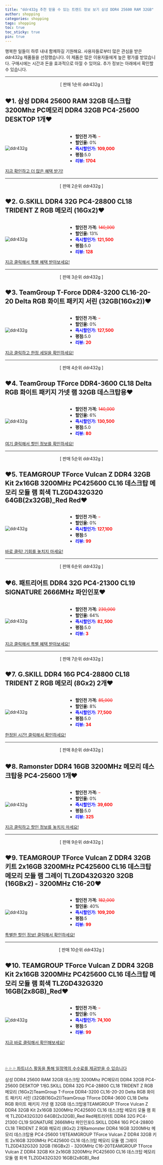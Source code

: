 ```yaml
---
title: "ddr432g 추천 믿을 수 있는 트렌드 정보 보기 삼성 DDR4 25600 RAM 32GB"
author: shopping
categories: shopping
tags: shopping
toc: true
toc_sticky: true
pin: true
---
```

행복한 일들이 하루 내내 함께하길 기원해요. 사용자들로부터 많은 관심을 받은 ddr432g 제품들을 선정했습니다. 이 제품은 많은 이용자들에게 높은 평가를 받았습니다. 구매시에는 시간과 돈을 효과적으로 아낄 수 있어요. 추가 정보는 아래에서 확인할 수 있습니다.

---
<p class="toplist" style="margin: 0 auto; display: block; width: fit-content;">[ 판매 1순위 ddr432g ]</p>

<h2><strong>❤️1. 삼성 DDR4 25600 RAM 32GB 데스크탑 3200Mhz PC메모리 DDR4 32GB PC4-25600 DESKTOP 1개❤️</strong></h2>

<div style="display: flex; align-items: center;">
    <div style="flex: 0.4;">
        <img src="https://thumbnail10.coupangcdn.com/thumbnails/remote/230x230ex/image/vendor_inventory/1aa8/80037b7fd4125db4f88d10b47d4225942eccedd95445c0615f5072312272.jpg" alt="ddr432g" style="max-width: 100%;">
    </div>
    <div style="flex: 0.6; margin-left: 10px;">
        <ul>
            <li><strong>할인전 가격:</strong> <del style="color: red;">-</del></li>
            <li><strong>할인율:</strong> 0%</li>
            <li><span style='color:blue'><strong>즉시할인가:</strong></span> <span style='color:red'><strong>109,000</strong></span></li>
            <li><strong>평점:</strong>5.0</li>
            <li><span style='color:blue'><strong>리뷰:</strong></span> <span style='color:red'><strong>1704</strong></span></li>
        </ul>
    </div>
</div>
<div class="center">
    <a href="https://William4Davisa.github.io?lptag=AF9450613&subid=githubio&pageKey=4791456574&traceid=V0-153&itemId=6214197879&vendorItemId=84421963165" class="myButton">
        지금 확인하고 더 많은 혜택 받기!
    </a>
</div>


---
<p class="toplist" style="margin: 0 auto; display: block; width: fit-content;">[ 판매 2순위 ddr432g ]</p>

<h2><strong>❤️2. G.SKILL DDR4 32G PC4-28800 CL18 TRIDENT Z RGB 메모리 (16Gx2)❤️</strong></h2>

<div style="display: flex; align-items: center;">
    <div style="flex: 0.4;">
        <img src="https://thumbnail8.coupangcdn.com/thumbnails/remote/230x230ex/image/vendor_inventory/7376/30810d30898edc26057915f4dd414d89ebe8d0eb16536253fce9ed2f1b04.jpg" alt="ddr432g" style="max-width: 100%;">
    </div>
    <div style="flex: 0.6; margin-left: 10px;">
        <ul>
            <li><strong>할인전 가격:</strong> <del style="color: red;">140,000</del></li>
            <li><strong>할인율:</strong> 13%</li>
            <li><span style='color:blue'><strong>즉시할인가:</strong></span> <span style='color:red'><strong>121,500</strong></span></li>
            <li><strong>평점:</strong>5.0</li>
            <li><span style='color:blue'><strong>리뷰:</strong></span> <span style='color:red'><strong>128</strong></span></li>
        </ul>
    </div>
</div>
<div class="center">
    <a href="https://William4Davisa.github.io?lptag=AF9450613&subid=githubio&pageKey=5592013747&traceid=V0-153&itemId=8975193266&vendorItemId=83610438773" class="myButton">
        지금 클릭해서 특별 혜택 받아보세요!
    </a>
</div>


---
<p class="toplist" style="margin: 0 auto; display: block; width: fit-content;">[ 판매 3순위 ddr432g ]</p>

<h2><strong>❤️3. TeamGroup T-Force DDR4-3200 CL16-20-20 Delta RGB 화이트 패키지 서린 (32GB(16Gx2))❤️</strong></h2>

<div style="display: flex; align-items: center;">
    <div style="flex: 0.4;">
        <img src="https://thumbnail8.coupangcdn.com/thumbnails/remote/230x230ex/image/vendor_inventory/f003/e6012723911d99c491fef155a2e50697c27ad64e6f7725bbfce52e18cfd8.jpg" alt="ddr432g" style="max-width: 100%;">
    </div>
    <div style="flex: 0.6; margin-left: 10px;">
        <ul>
            <li><strong>할인전 가격:</strong> <del style="color: red;">-</del></li>
            <li><strong>할인율:</strong> 0%</li>
            <li><span style='color:blue'><strong>즉시할인가:</strong></span> <span style='color:red'><strong>127,500</strong></span></li>
            <li><strong>평점:</strong>5.0</li>
            <li><span style='color:blue'><strong>리뷰:</strong></span> <span style='color:red'><strong>20</strong></span></li>
        </ul>
    </div>
</div>
<div class="center">
    <a href="https://William4Davisa.github.io?lptag=AF9450613&subid=githubio&pageKey=4736896357&traceid=V0-153&itemId=6013552636&vendorItemId=87297983805" class="myButton">
        지금 클릭하고 한정 세일을 확인하세요!
    </a>
</div>


---
<p class="toplist" style="margin: 0 auto; display: block; width: fit-content;">[ 판매 4순위 ddr432g ]</p>

<h2><strong>❤️4. TeamGroup TForce DDR4-3600 CL18 Delta RGB 화이트 패키지 가넷 램 32GB 데스크탑용❤️</strong></h2>

<div style="display: flex; align-items: center;">
    <div style="flex: 0.4;">
        <img src="https://thumbnail7.coupangcdn.com/thumbnails/remote/230x230ex/image/vendor_inventory/68eb/12381280f5534ae14af52b02e9bceead1e9140a76b4a5b9ccf81f9f0334d.jpg" alt="ddr432g" style="max-width: 100%;">
    </div>
    <div style="flex: 0.6; margin-left: 10px;">
        <ul>
            <li><strong>할인전 가격:</strong> <del style="color: red;">140,000</del></li>
            <li><strong>할인율:</strong> 6%</li>
            <li><span style='color:blue'><strong>즉시할인가:</strong></span> <span style='color:red'><strong>130,500</strong></span></li>
            <li><strong>평점:</strong>5.0</li>
            <li><span style='color:blue'><strong>리뷰:</strong></span> <span style='color:red'><strong>80</strong></span></li>
        </ul>
    </div>
</div>
<div class="center">
    <a href="https://William4Davisa.github.io?lptag=AF9450613&subid=githubio&pageKey=7293878266&traceid=V0-153&itemId=18648612606&vendorItemId=84115494118" class="myButton">
        여기 클릭해서 할인 정보를 확인하세요!
    </a>
</div>


---
<p class="toplist" style="margin: 0 auto; display: block; width: fit-content;">[ 판매 5순위 ddr432g ]</p>

<h2><strong>❤️5. TEAMGROUP TForce Vulcan Z DDR4 32GB Kit 2x16GB 3200MHz PC425600 CL16 데스크탑 메모리 모듈 램 회색 TLZGD432G320 64GB(2x32GB)_Red Red❤️</strong></h2>

<div style="display: flex; align-items: center;">
    <div style="flex: 0.4;">
        <img src="https://thumbnail7.coupangcdn.com/thumbnails/remote/230x230ex/image/vendor_inventory/53ef/3b88713069e4ca41fa42e74a98c6b40c842adadf69ffd606abc9374c6b4c.jpg" alt="ddr432g" style="max-width: 100%;">
    </div>
    <div style="flex: 0.6; margin-left: 10px;">
        <ul>
            <li><strong>할인전 가격:</strong> <del style="color: red;">-</del></li>
            <li><strong>할인율:</strong> 0%</li>
            <li><span style='color:blue'><strong>즉시할인가:</strong></span> <span style='color:red'><strong>127,100</strong></span></li>
            <li><strong>평점:</strong>5</li>
            <li><span style='color:blue'><strong>리뷰:</strong></span> <span style='color:red'><strong>99</strong></span></li>
        </ul>
    </div>
</div>
<div class="center">
    <a href="https://William4Davisa.github.io?lptag=AF9450613&subid=githubio&pageKey=8018792979&traceid=V0-153&itemId=22400201273&vendorItemId=90772581904" class="myButton">
        바로 클릭! 기회를 놓치지 마세요!
    </a>
</div>


---
<p class="toplist" style="margin: 0 auto; display: block; width: fit-content;">[ 판매 6순위 ddr432g ]</p>

<h2><strong>❤️6. 패트리어트 DDR4 32G PC4-21300 CL19 SIGNATURE 2666MHz 파인인포❤️</strong></h2>

<div style="display: flex; align-items: center;">
    <div style="flex: 0.4;">
        <img src="https://thumbnail6.coupangcdn.com/thumbnails/remote/230x230ex/image/vendor_inventory/9933/e4a33e35f3805b0695c17ea83b977e9c7b43401252364eefb4d3d61c044c.png" alt="ddr432g" style="max-width: 100%;">
    </div>
    <div style="flex: 0.6; margin-left: 10px;">
        <ul>
            <li><strong>할인전 가격:</strong> <del style="color: red;">230,000</del></li>
            <li><strong>할인율:</strong> 64%</li>
            <li><span style='color:blue'><strong>즉시할인가:</strong></span> <span style='color:red'><strong>82,500</strong></span></li>
            <li><strong>평점:</strong>5.0</li>
            <li><span style='color:blue'><strong>리뷰:</strong></span> <span style='color:red'><strong>3</strong></span></li>
        </ul>
    </div>
</div>
<div class="center">
    <a href="https://William4Davisa.github.io?lptag=AF9450613&subid=githubio&pageKey=7560922210&traceid=V0-153&itemId=19919321808&vendorItemId=86903124025" class="myButton">
        지금 클릭해서 특별 혜택 받아보세요!
    </a>
</div>


---
<p class="toplist" style="margin: 0 auto; display: block; width: fit-content;">[ 판매 7순위 ddr432g ]</p>

<h2><strong>❤️7. G.SKILL DDR4 16G PC4-28800 CL18 TRIDENT Z RGB 메모리 (8Gx2) 2개❤️</strong></h2>

<div style="display: flex; align-items: center;">
    <div style="flex: 0.4;">
        <img src="https://thumbnail8.coupangcdn.com/thumbnails/remote/230x230ex/image/vendor_inventory/7376/30810d30898edc26057915f4dd414d89ebe8d0eb16536253fce9ed2f1b04.jpg" alt="ddr432g" style="max-width: 100%;">
    </div>
    <div style="flex: 0.6; margin-left: 10px;">
        <ul>
            <li><strong>할인전 가격:</strong> <del style="color: red;">85,000</del></li>
            <li><strong>할인율:</strong> 8%</li>
            <li><span style='color:blue'><strong>즉시할인가:</strong></span> <span style='color:red'><strong>77,500</strong></span></li>
            <li><strong>평점:</strong>5.0</li>
            <li><span style='color:blue'><strong>리뷰:</strong></span> <span style='color:red'><strong>34</strong></span></li>
        </ul>
    </div>
</div>
<div class="center">
    <a href="https://William4Davisa.github.io?lptag=AF9450613&subid=githubio&pageKey=1657370761&traceid=V0-153&itemId=2823829540&vendorItemId=83611061740" class="myButton">
        한정된 시간! 클릭해서 확인하세요!
    </a>
</div>


---
<p class="toplist" style="margin: 0 auto; display: block; width: fit-content;">[ 판매 8순위 ddr432g ]</p>

<h2><strong>❤️8. Ramonster DDR4 16GB 3200MHz 메모리 데스크탑용 PC4-25600 1개❤️</strong></h2>

<div style="display: flex; align-items: center;">
    <div style="flex: 0.4;">
        <img src="https://thumbnail7.coupangcdn.com/thumbnails/remote/230x230ex/image/vendor_inventory/af47/12993419718bab8d266092d8b1e57601e317e5c766e447ff3ac726d0cba3.jpg" alt="ddr432g" style="max-width: 100%;">
    </div>
    <div style="flex: 0.6; margin-left: 10px;">
        <ul>
            <li><strong>할인전 가격:</strong> <del style="color: red;">-</del></li>
            <li><strong>할인율:</strong> 0%</li>
            <li><span style='color:blue'><strong>즉시할인가:</strong></span> <span style='color:red'><strong>39,600</strong></span></li>
            <li><strong>평점:</strong>5.0</li>
            <li><span style='color:blue'><strong>리뷰:</strong></span> <span style='color:red'><strong>325</strong></span></li>
        </ul>
    </div>
</div>
<div class="center">
    <a href="https://William4Davisa.github.io?lptag=AF9450613&subid=githubio&pageKey=4617766929&traceid=V0-153&itemId=5718428955&vendorItemId=73017188131" class="myButton">
        지금 클릭하고 할인 정보를 놓치지 마세요!
    </a>
</div>


---
<p class="toplist" style="margin: 0 auto; display: block; width: fit-content;">[ 판매 9순위 ddr432g ]</p>

<h2><strong>❤️9. TEAMGROUP TForce Vulcan Z DDR4 32GB 키트 2x16GB 3200MHz PC425600 CL16 데스크탑 메모리 모듈 램 그레이 TLZGD432G320 32GB (16GBx2) - 3200MHz C16-20❤️</strong></h2>

<div style="display: flex; align-items: center;">
    <div style="flex: 0.4;">
        <img src="https://thumbnail7.coupangcdn.com/thumbnails/remote/230x230ex/image/vendor_inventory/a8f8/b33ea37aa2dd894c603d821bcc4c8569a9fba8767ff60583886e0228dfbc.jpg" alt="ddr432g" style="max-width: 100%;">
    </div>
    <div style="flex: 0.6; margin-left: 10px;">
        <ul>
            <li><strong>할인전 가격:</strong> <del style="color: red;">182,000</del></li>
            <li><strong>할인율:</strong> 40%</li>
            <li><span style='color:blue'><strong>즉시할인가:</strong></span> <span style='color:red'><strong>109,200</strong></span></li>
            <li><strong>평점:</strong>5</li>
            <li><span style='color:blue'><strong>리뷰:</strong></span> <span style='color:red'><strong>99</strong></span></li>
        </ul>
    </div>
</div>
<div class="center">
    <a href="https://William4Davisa.github.io?lptag=AF9450613&subid=githubio&pageKey=7922619521&traceid=V0-153&itemId=21770022742&vendorItemId=90764937304" class="myButton">
        특별한 할인 정보! 클릭해서 확인하세요!
    </a>
</div>


---
<p class="toplist" style="margin: 0 auto; display: block; width: fit-content;">[ 판매 10순위 ddr432g ]</p>

<h2><strong>❤️10. TEAMGROUP TForce Vulcan Z DDR4 32GB Kit 2x16GB 3200MHz PC425600 CL16 데스크탑 메모리 모듈 램 회색 TLZGD432G320 16GB(2x8GB)_Red❤️</strong></h2>

<div style="display: flex; align-items: center;">
    <div style="flex: 0.4;">
        <img src="https://thumbnail9.coupangcdn.com/thumbnails/remote/230x230ex/image/vendor_inventory/09e3/94735635c5c7a3831301b91708a04e49a272de8e806d42adaf4e7a9b5a54.jpg" alt="ddr432g" style="max-width: 100%;">
    </div>
    <div style="flex: 0.6; margin-left: 10px;">
        <ul>
            <li><strong>할인전 가격:</strong> <del style="color: red;">-</del></li>
            <li><strong>할인율:</strong> 0%</li>
            <li><span style='color:blue'><strong>즉시할인가:</strong></span> <span style='color:red'><strong>74,100</strong></span></li>
            <li><strong>평점:</strong>5</li>
            <li><span style='color:blue'><strong>리뷰:</strong></span> <span style='color:red'><strong>99</strong></span></li>
        </ul>
    </div>
</div>
<div class="center">
    <a href="https://William4Davisa.github.io?lptag=AF9450613&subid=githubio&pageKey=8013350296&traceid=V0-153&itemId=22365521736&vendorItemId=90784606688" class="myButton">
        지금 바로 클릭해서 확인해보세요!
    </a>
</div>

<br><br><br>[💦 💦 💦 파트너스 활동을 통해 일정액의 수수료를 제공받을 수 있습니다](https://link.coupang.com/a/bcpT2c)<br><br>삼성 DDR4 25600 RAM 32GB 데스크탑 3200Mhz PC메모리 DDR4 32GB PC4-25600 DESKTOP 1개G.SKILL DDR4 32G PC4-28800 CL18 TRIDENT Z RGB 메모리 (16Gx2)TeamGroup T-Force DDR4-3200 CL16-20-20 Delta RGB 화이트 패키지 서린 (32GB(16Gx2))TeamGroup TForce DDR4-3600 CL18 Delta RGB 화이트 패키지 가넷 램 32GB 데스크탑용TEAMGROUP TForce Vulcan Z DDR4 32GB Kit 2x16GB 3200MHz PC425600 CL16 데스크탑 메모리 모듈 램 회색 TLZGD432G320 64GB(2x32GB)_Red Red패트리어트 DDR4 32G PC4-21300 CL19 SIGNATURE 2666MHz 파인인포G.SKILL DDR4 16G PC4-28800 CL18 TRIDENT Z RGB 메모리 (8Gx2) 2개Ramonster DDR4 16GB 3200MHz 메모리 데스크탑용 PC4-25600 1개TEAMGROUP TForce Vulcan Z DDR4 32GB 키트 2x16GB 3200MHz PC425600 CL16 데스크탑 메모리 모듈 램 그레이 TLZGD432G320 32GB (16GBx2) - 3200MHz C16-20TEAMGROUP TForce Vulcan Z DDR4 32GB Kit 2x16GB 3200MHz PC425600 CL16 데스크탑 메모리 모듈 램 회색 TLZGD432G320 16GB(2x8GB)_Red